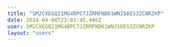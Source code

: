 ```yaml
---
title: "SM2CXEGQ21MG4BPC7JZRMFND61WNJ50ES3ZCNRZKP"
date: 2024-04-08T23:03:45.406Z
user: SM2CXEGQ21MG4BPC7JZRMFND61WNJ50ES3ZCNRZKP
layout: "users"
---
```

    